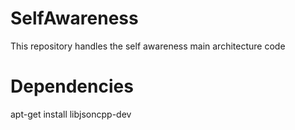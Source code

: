 # SelfAwareness
This repository handles the self awareness main architecture code

# Dependencies
apt-get install libjsoncpp-dev
